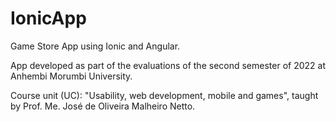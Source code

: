 # IonicApp
Game Store App using Ionic and Angular.

App developed as part of the evaluations of the second semester of 2022 at Anhembi Morumbi University.

Course unit (UC): "Usability, web development, mobile and games", taught by Prof. Me. José de Oliveira Malheiro Netto.
